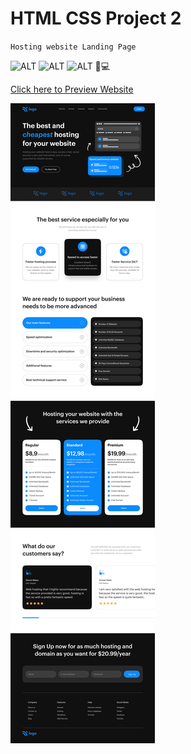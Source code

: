 # HTML CSS Project 2

`Hosting website Landing Page`

![ALT](https://img.shields.io/badge/-HTML-red)
![ALT](https://img.shields.io/badge/-CSS-yellow)
![ALT](https://img.shields.io/badge/-RESPONSIVE-green)
📱💻

[Click here to Preview Website](https://host-web.netlify.app/)

![Alt](./Hosting%20Landing%20Page.png)
